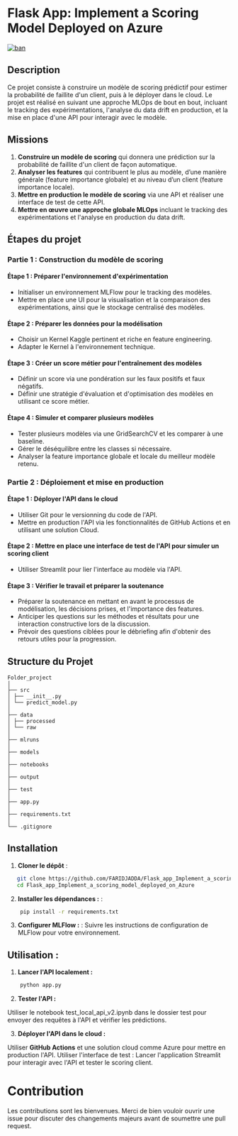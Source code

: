 # Flask App: Implement a Scoring Model Deployed on Azure

[![ban](https://user.oc-static.com/upload/2023/03/22/16794938722698_Data%20Scientist-P7-01-banner.png)]([https://www.digitalocean.com/products/app-platform](https://openclassrooms.com/))

## Description
Ce projet consiste à construire un modèle de scoring prédictif pour estimer la probabilité de faillite d'un client, puis à le déployer dans le cloud. Le projet est réalisé en suivant une approche MLOps de bout en bout, incluant le tracking des expérimentations, l'analyse du data drift en production, et la mise en place d'une API pour interagir avec le modèle.

## Missions

1. **Construire un modèle de scoring** qui donnera une prédiction sur la probabilité de faillite d'un client de façon automatique.
2. **Analyser les features** qui contribuent le plus au modèle, d’une manière générale (feature importance globale) et au niveau d’un client (feature importance locale).
3. **Mettre en production le modèle de scoring** via une API et réaliser une interface de test de cette API.
4. **Mettre en œuvre une approche globale MLOps** incluant le tracking des expérimentations et l'analyse en production du data drift.

## Étapes du projet

### Partie 1 : Construction du modèle de scoring

#### Étape 1 : Préparer l'environnement d'expérimentation
- Initialiser un environnement MLFlow pour le tracking des modèles.
- Mettre en place une UI pour la visualisation et la comparaison des expérimentations, ainsi que le stockage centralisé des modèles.

#### Étape 2 : Préparer les données pour la modélisation
- Choisir un Kernel Kaggle pertinent et riche en feature engineering.
- Adapter le Kernel à l'environnement technique.

#### Étape 3 : Créer un score métier pour l'entraînement des modèles
- Définir un score via une pondération sur les faux positifs et faux négatifs.
- Définir une stratégie d'évaluation et d'optimisation des modèles en utilisant ce score métier.

#### Étape 4 : Simuler et comparer plusieurs modèles
- Tester plusieurs modèles via une GridSearchCV et les comparer à une baseline.
- Gérer le déséquilibre entre les classes si nécessaire.
- Analyser la feature importance globale et locale du meilleur modèle retenu.

### Partie 2 : Déploiement et mise en production

#### Étape 1 : Déployer l'API dans le cloud
- Utiliser Git pour le versionning du code de l'API.
- Mettre en production l'API via les fonctionnalités de GitHub Actions et en utilisant une solution Cloud.

#### Étape 2 : Mettre en place une interface de test de l'API pour simuler un scoring client
- Utiliser Streamlit pour lier l'interface au modèle via l'API.

#### Étape 3 : Vérifier le travail et préparer la soutenance
- Préparer la soutenance en mettant en avant le processus de modélisation, les décisions prises, et l'importance des features.
- Anticiper les questions sur les méthodes et résultats pour une interaction constructive lors de la discussion.
- Prévoir des questions ciblées pour le débriefing afin d'obtenir des retours utiles pour la progression.

## Structure du Projet

```
Folder_project
│
├── src
│ ├── __init__.py
│ └── predict_model.py
│
├── data
│ ├── processed
│ └── raw
│
├── mlruns
│
├── models
│
├── notebooks
│
├── output
│
├── test
│
├── app.py
│
├── requirements.txt
│
└── .gitignore
```


## Installation

1. **Cloner le dépôt** :
```bash
   git clone https://github.com/FARIDJADDA/Flask_app_Implement_a_scoring_model_deployed_on_Azure.git
   cd Flask_app_Implement_a_scoring_model_deployed_on_Azure
```

2. **Installer les dépendances :** :
```bash
    pip install -r requirements.txt
```

3. **Configurer MLFlow :** :
Suivre les instructions de configuration de MLFlow pour votre environnement.

## Utilisation :

1. **Lancer l'API localement :**

```bash
    python app.py
```

2. **Tester l'API :**

Utiliser le notebook test_local_api_v2.ipynb dans le dossier test pour envoyer des requêtes à l'API et vérifier les prédictions.

3. **Déployer l'API dans le cloud :**

Utiliser **GitHub Actions** et une solution cloud comme Azure pour mettre en production l'API.
Utiliser l'interface de test :
Lancer l'application Streamlit pour interagir avec l'API et tester le scoring client.

# Contribution
Les contributions sont les bienvenues. Merci de bien vouloir ouvrir une issue pour discuter des changements majeurs avant de soumettre une pull request.
